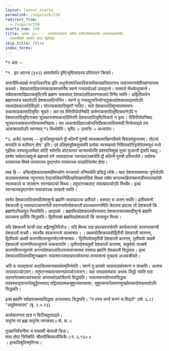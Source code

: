 ```yaml
---
layout: layout_avarta
permalink: /sagara/6/330
redirect_from:
  - /sagara/330
avarta_num: 330
title: आवर्तः ३३० -- अनात्मपदार्थानां सर्वेषां प्रातिभासिकसत्तैव आत्मपादार्थस्यैव
  पारमार्थिकी सत्तेति सत्ता द्वितिधैव
skip_title: false
index_terms: 
---
```


*१ अतः -- 

<div class="footnote" markdown="1">
*१ . इत आरभ्य (३४२) आवर्तावधि दृष्टिसृष्टिवादस्य प्रतिपादनं क्रियते।
</div>

सत्तात्रैविध्यपक्षो मन्दाधिकारिक इति अधुनोत्तमाधिकारिकसत्तैकत्वप्रतिपादनाय जाग्रत्स्वप्नयोर्वैलक्षण्याभावः कथ्यते। देशकालादिकारणकलापमन्तरेणैव स्वप्ने गजादयोऽर्था उत्पद्यन्ते। तस्मात्ते मिथ्येत्युच्यन्ते। तथैवाकाशादिप्रपञ्चसृष्टिरपि ब्रह्मणः सकाशात् देशकालादिकारणकलापं विनैव
भवति। अद्वितीयत्वेन ब्रह्मणस्तत्र स्वल्पोऽपि देशकालादिर्नास्ति। स्वप्ने तु
गजाद्युत्पत्तियोग्यपुष्कलदेशकालाद्यभावेऽपि स्वल्पदेशकालादिर्विद्यते। सोऽप्याकाशादिसृष्टौ नास्ति। यतो देशकालादिशून्यपरमात्मनः सकाशादाकाशादिसृष्टिः श्रूयते। अत एव तैत्तिरीयोपनिषदि क्रमेणाकाशादिसृष्टिकथनेऽपि न
देशकालादिसृष्टिरुक्ता सूत्रकारभाष्यकारादिभिरपि देशकालादिसृष्टिविचारो
न कृतः। तैत्तिरीयोपनिषदः सूत्रकारभाष्यकारयोश्चायमभिप्रायः। यत आकाशादिप्रपञ्चोत्पत्तिर्देशकालादिसामग्रीं विनोत्पद्यते तत आकाशादयोऽपि
स्वप्नवत् *२ मिथ्येवेति। सृष्टिः = उत्पत्तिः = अध्यारोपः।

<div class="footnote" markdown="1">
*२. अत्रेदं रहस्यम् -- कुत्रचिच्छून्यवने द्वौ बलिनौ पुरुषौ स्वस्वबलपरीक्षणविषये विवादमकुरुताम्। योऽन्यं मारयति स बलीयान् ज्ञेयः' इति। एवं प्रतिज्ञापूर्वकमुभावपि प्रत्येकं स्वस्वहस्ते निशितकोटिद्वयोपेतमायुधं मध्ये गृहीत्वा तस्यायुधस्यैकां
कोटिं स्वोरसि कोट्यन्तरं चान्यस्योरसि प्रवेश्याभिमुखं भूत्वा युध्यन्तौ द्वावपि मम्रतुः।
एवमेव सर्वप्रपञ्चशून्ये ब्रह्मरूपे वने जाग्रत्प्रपञ्चः स्वप्नप्रपञ्चश्चेति द्वौ बलिनौ पुरुषौ प्रतिभासेते। तयोश्च परस्परस्य विषये परस्परस्य दृष्टान्तेन परस्परस्य पराहतिरेवमेव ज्ञेया।

तथा हि --
उचितदेशकालसामग्रीमन्तरेण यज्जायते तन्मिथ्येति प्रसिद्धं लोके।
यथा देशरूपसामग्र्याः पूर्णत्वेऽपि कालरूपसामग्र्या न्यूनत्वात् ऐन्द्रजालिकनिर्मितहस्तिहर्म्यादिकं मिथ्या तथैव कण्ठस्थहिताख्यनाडीरूपाल्पप्रदेशे स्वल्पकाले च जायमानः
स्वप्नप्रपञ्चो मिथ्या। तद्दृष्टान्तबलात् जाग्रत्प्रपञ्चोऽपि मिथ्यैव। इत्थं स्वप्नप्रञ्चदृष्टान्तेन
जाग्रत्प्रपञ्चः पराहतो भवति।

एवमेव देशकालादिसामग्रीलेशशून्ये ब्रह्मणि जाग्रत्प्रपञ्चः प्रतीयते। तस्मात् स असन्
भवति। प्रतीयमानौ देशकालौ तु जाग्रत्प्रपञ्चान्तर्गतौ तदनन्तर्गतदेशकालौ प्रपञ्चकारणमिति चेदत्रायं प्रष्टव्यः तौ देशकालौ किं ब्रह्मणोऽभिन्नावुत भिन्नाविति। आद्यपक्षे
। ब्रह्माभिन्नदेशकालयोरभावात् देशकालरूपसामग्रीशून्ये ब्रह्मणि प्रपञ्चस्य प्रतीतिः सिद्ध्यति।
द्वितीयपक्षे ब्रह्मभिन्नदेशकालौ किं सत्यावुत मिथ्या।

यदि देशकालौ सत्यौ तदा अद्वैतश्रुतिविरोधः। यदि मिथ्या तदा प्रपञ्चवत्तयोरपि
कार्यत्वात्तयोः कारणतयान्यौ देशकालौ वाच्यौ। स्वस्यैव स्वकारणत्वे आत्माश्रयः।
। प्रथमयोर्देशकालयोर्द्वितीयौ देशकालौ कारणम्, द्वितीययोः प्रथमौ कारणमित्यभ्युपगमेऽन्योन्याश्रयः। द्वितीययोस्तृतीयौ देशकालौ कारणम्, तृतीययोः प्रथमौ देशकालौ
कारणमित्यभ्युपगमे चक्रकापत्तिः। तृतीययोश्चतुर्थौ देशकालौ कारणम्, चतुर्थयोः पञ्चमौ
कारणमित्यभ्युपगमे अनन्तदेशकालादिधारारूपानवस्था तस्मान्न ब्रह्मणि देशकालौ
सिद्ध्यतः। इत्थं देशकालादिसामग्रीशून्यब्रह्मणः सकाशाज्जाग्रत्प्रपञ्चोत्पत्त्या तस्यासत्त्वं
तुच्छत्वं अध्यवसीयते।

अपि च जाग्रद्दशायां कदाचित्स्वप्नपदार्थस्मृतिर्भवति। स्वप्ने तु प्रायशो जाग्रत्पदार्थस्मरणं न संभवति। अतश्च जाग्रत्प्रपञ्चोऽसन्। तद्दृष्टान्तबलात्स्वप्नप्रपञ्चोऽप्यसन्।
यदा जाग्रदवस्थाया अभावः सिद्धो भवति तदा तदन्तर्गतसमाध्यवस्थाया अप्यभावोऽर्थाचैतन्ये सिद्ध्यति। जाग्रत्स्वप्नयोरभावसिद्ध्या तदवस्थाद्वयान्तर्गतबुद्धेरभावात् तद्विलयात्मकसुषुप्त्यवस्थायाः, सुषुप्त्यन्तर्गतमरणमूर्च्छावस्थयोश्चाभावोऽपि सिद्ध्यति।

इत्थं ब्रह्मणि सर्वप्रपञ्चस्यासिद्ध्या अजातवादः सिद्ध्यति। "न तस्य कार्यं करणं
च विद्यते" (श्वे. ६.८) "अपूर्वमनपरम्" (बृ. २.५.१३)

कार्यकारणता ह्यत्र न किञ्चिदुपपद्यते।  
यादृगेव परं ब्रह्म तादृगेव जगत्त्रयम्॥ यो. वा.॥

तुच्छानिर्वचनीया च वास्तवी चेत्यसौ त्रिधा।  
माया ज्ञेया त्रिभिर्बोधैः श्रौतयौक्तिकलौकिकैः॥ प. ६.१३०॥  
। इत्यादिश्रुतिस्मृतिभ्यः।
</div>
